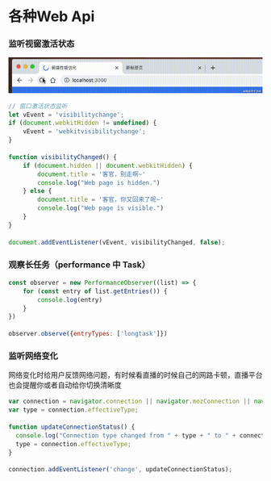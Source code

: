 # 各种Web Api





### 监听视窗激活状态

![原型](../.vuepress/public/images/Performance/监听视窗激活状态.gif)



```javascript
// 窗口激活状态监听
let vEvent = 'visibilitychange';
if (document.webkitHidden != undefined) {
    vEvent = 'webkitvisibilitychange';
}

function visibilityChanged() {
    if (document.hidden || document.webkitHidden) {
        document.title = '客官，别走啊~'
        console.log("Web page is hidden.")
    } else {
        document.title = '客官，你又回来了呢~'
        console.log("Web page is visible.")
    }
}

document.addEventListener(vEvent, visibilityChanged, false);
```



### 观察长任务（performance 中 Task）

```javascript
const observer = new PerformanceObserver((list) => {
    for (const entry of list.getEntries()) {
        console.log(entry)
    }
}) 

observer.observe({entryTypes: ['longtask']})
```



### 监听网络变化

网络变化时给用户反馈网络问题，有时候看直播的时候自己的网路卡顿，直播平台也会提醒你或者自动给你切换清晰度

```javascript
var connection = navigator.connection || navigator.mozConnection || navigator.webkitConnection;
var type = connection.effectiveType;

function updateConnectionStatus() {
  console.log("Connection type changed from " + type + " to " + connection.effectiveType);
  type = connection.effectiveType;
}

connection.addEventListener('change', updateConnectionStatus);
```









